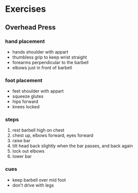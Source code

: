 Exercises
=========

Overhead Press
--------------

### hand placement
* hands shoulder with appart
* thumbless grip to keep wrist straight
* forearms perpendicular to the barbell
* elbows just in front of barbell

### foot placement
* feet shoulder with appart
* squeeze glutes
* hips forward
* knees locked

### steps
1. rest barbell high on chest
2. chest up, elbows forward, eyes forward
3. raise bar
4. tilt head back slightly when the bar passes, and back again
5. lock out elbows
6. lower bar

### cues
* keep barbell over mid foot
* don't drive with legs
